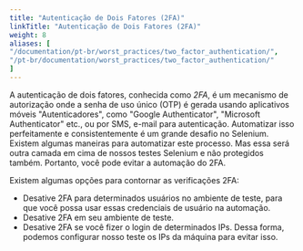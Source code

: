 ```yaml
---
title: "Autenticação de Dois Fatores (2FA)"
linkTitle: "Autenticação de Dois Fatores (2FA)"
weight: 8
aliases: [
"/documentation/pt-br/worst_practices/two_factor_authentication/",
"/pt-br/documentation/worst_practices/two_factor_authentication/"
] 
---
```


A autenticação de dois fatores, conhecida como _2FA_, é um mecanismo de autorização
onde a senha de uso único (OTP) é gerada usando aplicativos móveis "Autenticadores",
como "Google Authenticator", "Microsoft Authenticator"
etc., ou por SMS, e-mail para autenticação. Automatizar isso perfeitamente
e consistentemente é um grande desafio no Selenium. Existem algumas maneiras
para automatizar este processo. Mas essa será outra camada em cima de nossos
testes Selenium e não protegidos também. Portanto, você pode evitar a automação do 2FA.

Existem algumas opções para contornar as verificações 2FA:

* Desative 2FA para determinados usuários no ambiente de teste, para que você possa
usar essas credenciais de usuário na automação.
* Desative 2FA em seu ambiente de teste.
* Desative 2FA se você fizer o login de determinados IPs. Dessa forma, podemos configurar nosso
teste os IPs da máquina para evitar isso.
